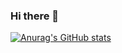 ### Hi there 👋

[![Anurag's GitHub stats](https://github-readme-stats.vercel.app/api?username=zhguichen)](https://github.com/anuraghazra/github-readme-stats)
